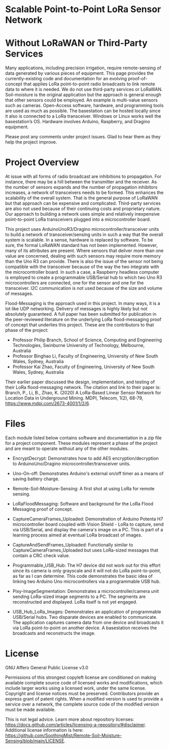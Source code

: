 # Scalable Point-to-Point LoRa Sensor Network
# Without LoRaWAN or Third-Party Services

Many applications, including precision irrigation, require remote-sensing of data generated by various pieces of equipment. This page provides the currently-existing code and documentation for an evolving proof-of-concept that applies LoRa point-to-point radio broadcasts to link remote data to where it is needed. We do not use third-party services or LoRaWAN. Soil-moisture is the original application but the approach is general enough that other sensors could be employed. An example is multi-value sensors such as cameras. Open-Access software, hardware, and programming tools are used as much as possible. The basestation can be hosted locally since it also is connected to a LoRa transceiver. Windows or Linux works well the basestation’s OS. Hardware involves Arduino, Raspberry, and Dragino equipment.

Please post any comments under project issues. Glad to hear them as they help the project improve.

# Project Overview

At issue with all forms of radio broadcast are inhibitions to propagation. For instance, there may be a hill between the transmitter and the receiver. As the number of sensors expands and the number of propagation inhibitors increases, a network of transceivers needs to be formed. This enhances the scalability of the overall system. That is the general purpose of LoRaWAN but that approach can be expensive and complicated. Third-party services are also not used because of their continuing costs and proprietary nature. Our approach to building a network uses simple and relatively inexpensive point-to-point LoRa transceivers plugged into a microcontroller board.

This project uses ArduinoUnoR3/Dragino microcontroller/transceiver units to build a network of transceiver/sensing units in such a way that the overall system is scalable. In a sense, hardware is replaced by software. To be sure, the formal LoRaWAN standard has not been implemented. However, many of its attributes are present. Where sensors that deliver more than one value are concerned, dealing with such sensors may require more memory than the Uno R3 can provide. There is also the issue of the sensor not being compatible with the transceiver because of the way the two integrate with the microcontroller board. In such a case, a Raspberry headless computer is employed to create a programmable USB/Serial hub to which two Uno R3 microcontrollers are connected, one for the sensor and one for the transceiver. I2C communication is not used because of the size and volume of messages.

Flood-Messaging is the approach used in this project. In many ways, it is a lot like UDP networking. Delivery of messages is highly likely but not absolutely guaranteed. A full paper has been submitted for publication in the peer-reviewed literature on the underlying LoRa flood-messaging proof of concept that underlies this project. These are the contributors to that phase of the project:

- Professor Philip Branch, School of Science, Computing and Engineering Technologies, Swinburne University of Technology, Melbourne, Australia
- Professor Binghao Li, Faculty of Engineering, University of New South Wales, Sydney, Australia
- Professor Kai Zhao, Faculty of Engineering, University of New South Wales, Sydney, Australia
  
Their earlier paper discussed the design, implementation, and testing of their LoRa flood-messaging network. The citation and link to their paper is: Branch, P., Li, B., Zhao, K. (2020) A LoRa-Based Linear Sensor Network for Location Data in Underground Mining. MDPI, Telecom, 1(2), 68-79, https://www.mdpi.com/2673-4001/1/2/6.

# Files

Each module listed below contains software and documentation in a zip file for a project component. These modules represent a phase of the project and are meant to operate without any of the other modules.

* EncryptDecrypt: Demonstrates how to add AES encryption/decryption to ArduinoUno/Dragino microcontroller/transceiver units.

* Uno-On-off: Demonstrates Arduino's external on/off timer as a means of saving battery charge.

* Remote-Soil-Moisture-Sensing: A first shot at using LoRa for remote sensing.

* LoRaFloodMessaging: Software and background for the LoRa Flood Messaging proof of concept.

* CaptureCameraFrames_Uploaded: Demonstration of Arduino Potenta H7 microcontroller board coupled with Vision Shield - LoRa to capture, send via USB/Serial, and display the camera's image on a PC. This is part of a learning process aimed at eventual LoRa broadcast of images.

* CaptureAndSendFrames_Uploaded: Functionally similar to CaptureCameraFrames_Uploaded but uses LoRa-sized messages that contain a CRC check value.

* Programmable_USB_Hub: The H7 device did not work out for this effort since its camera is only grayscale and it will not do LoRa point-to-point, as far as I can determine. This code demonstrates the basic idea of linking two Arduino Uno microcontrollers via a programmable USB hub.

* Pixy-ImageSegmentation: Demonstrates a microcontroller/camera unit sending LoRa-sized image segments to a PC. The segments are reconstructed and displayed. LoRa itself is not yet engaged.

* USB_Hub_LoRa_Images: Demonstrates an application of programmable USB/Serial hubs. Two disparate devices are enabled to communicate. The application captures camera data from one device and broadcasts it via LoRa point-to-point on another device. A basestation receives the broadcasts and reconstructs the image. 

# License

GNU Affero General Public License v3.0

Permissions of this strongest copyleft license are conditioned on making available complete source code of licensed works and modifications, which include larger works using a licensed work, under the same license. Copyright and license notices must be preserved. Contributors provide an express grant of patent rights. When a modified version is used to provide a service over a network, the complete source code of the modified version must be made available.

This is not legal advice. Learn more about repository licenses: https://docs.github.com/articles/licensing-a-repository/#disclaimer.
Additional license information is here: https://github.com/SoothingMist/Remote-Soil-Moisture-Sensing/blob/main/LICENSE.
